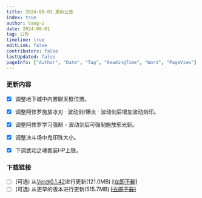 ```yaml
---
title: 2024-08-01 更新公告
index: true
author: Vang-z
date: 2024-08-01
tag: 公告
timeline: true
editLink: false
contributors: false
lastUpdated: false
pageInfo: ["Author", "Date", "Tag", "ReadingTime", "Word", "PageView"]
---
```


### 更新内容
- [x] 调整地下城中<a>内置聊天框</a>位置。
- [x] 调整阿修罗施放<a>冰刃 · 波动剑/爆炎 · 波动剑</a>后增加波动刻印。
- [x] 调整阿修罗学习<a>强制 - 波动剑</a>后可强制施放邪光斩。
- [x] 调整决斗场中<a>鬼印珠</a>大小。
- [x] 下调武动之魂套装<a>HP上限</a>。


### 下载链接
- [ ] <a>(可选)</a> 从<a>Ver@0.1.42</a>进行更新(121.0MB) ~~[[立即下载]]()~~
- [ ] <a>(可选)</a> 从<a>更早的版本</a>进行更新(515.7MB) ~~[[立即下载]]()~~
